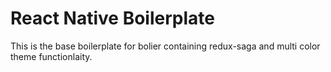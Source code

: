 # React Native Boilerplate
This is the base boilerplate for bolier containing redux-saga and multi color theme functionlaity.